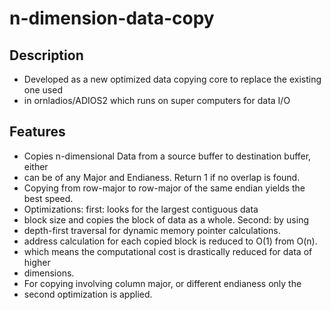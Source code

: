 # n-dimension-data-copy

## Description
 * Developed as a new optimized data copying core to replace the existing one used
 * in ornladios/ADIOS2 which runs on super computers for data I/O
## Features
 * Copies n-dimensional Data from a source buffer to destination buffer, either
 * can be of any Major and Endianess. Return 1 if no overlap is found.
 * Copying from row-major to row-major of the same endian yields the best speed.
 * Optimizations: first: looks for the largest contiguous data
 * block size and copies the block of data as a whole. Second: by using
 * depth-first traversal for dynamic memory pointer calculations.
 * address calculation for each copied block is reduced to O(1) from O(n).
 * which means the computational cost is drastically reduced for data of higher
 * dimensions.
 * For copying involving column major, or different endianess only the
 * second optimization is applied.
 
 
